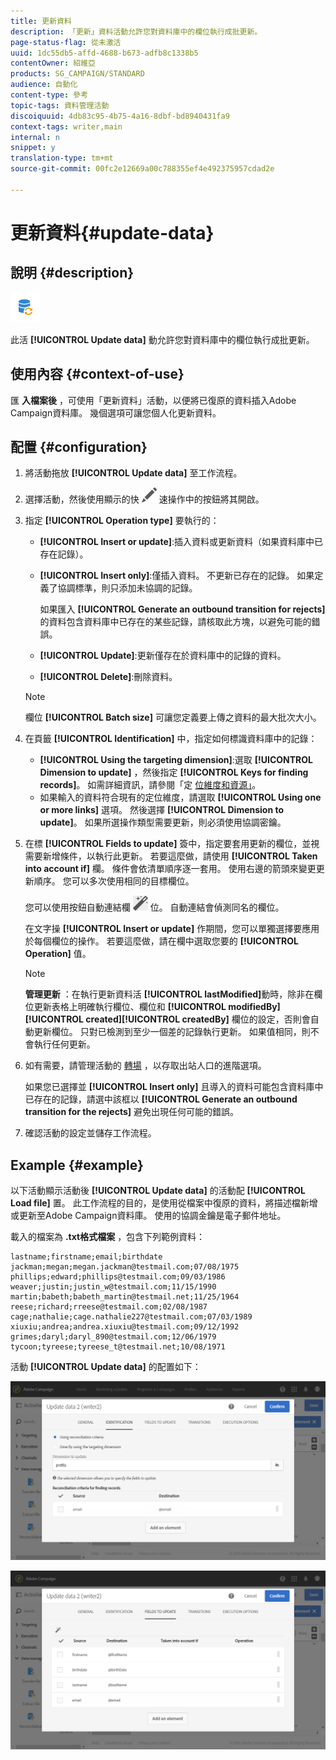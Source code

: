 ```yaml
---
title: 更新資料
description: 「更新」資料活動允許您對資料庫中的欄位執行成批更新。
page-status-flag: 從未激活
uuid: 1dc55db5-affd-4688-b673-adfb8c1338b5
contentOwner: 紹維亞
products: SG_CAMPAIGN/STANDARD
audience: 自動化
content-type: 參考
topic-tags: 資料管理活動
discoiquuid: 4db83c95-4b75-4a16-8dbf-bd8940431fa9
context-tags: writer,main
internal: n
snippet: y
translation-type: tm+mt
source-git-commit: 00fc2e12669a00c788355ef4e492375957cdad2e

---
```



# 更新資料{#update-data}

## 說明 {#description}

![](assets/data_update.png)

此活 **[!UICONTROL Update data]** 動允許您對資料庫中的欄位執行成批更新。

## 使用內容 {#context-of-use}

匯 **入檔案後** ，可使用「更新資料」活動，以便將已復原的資料插入Adobe Campaign資料庫。 幾個選項可讓您個人化更新資料。

## 配置 {#configuration}

1. 將活動拖放 **[!UICONTROL Update data]** 至工作流程。
1. 選擇活動，然後使用顯示的快 ![](assets/edit_darkgrey-24px.png) 速操作中的按鈕將其開啟。
1. 指定 **[!UICONTROL Operation type]** 要執行的：

   * **[!UICONTROL Insert or update]**:插入資料或更新資料（如果資料庫中已存在記錄）。
   * **[!UICONTROL Insert only]**:僅插入資料。 不更新已存在的記錄。 如果定義了協調標準，則只添加未協調的記錄。

      如果匯入 **[!UICONTROL Generate an outbound transition for rejects]** 的資料包含資料庫中已存在的某些記錄，請核取此方塊，以避免可能的錯誤。

   * **[!UICONTROL Update]**:更新僅存在於資料庫中的記錄的資料。
   * **[!UICONTROL Delete]**:刪除資料。
   >[!NOTE]
   >
   >欄位 **[!UICONTROL Batch size]** 可讓您定義要上傳之資料的最大批次大小。

1. 在頁籤 **[!UICONTROL Identification]** 中，指定如何標識資料庫中的記錄：

   * **[!UICONTROL Using the targeting dimension]**:選取 **[!UICONTROL Dimension to update]** ，然後指定 **[!UICONTROL Keys for finding records]**。 如需詳細資訊，請參閱「定 [位維度和資源」](../../automating/using/query.md#targeting-dimensions-and-resources)。
   * 如果輸入的資料符合現有的定位維度，請選取 **[!UICONTROL Using one or more links]** 選項。 然後選擇 **[!UICONTROL Dimension to update]**。
   如果所選操作類型需要更新，則必須使用協調密鑰。

1. 在標 **[!UICONTROL Fields to update]** 簽中，指定要套用更新的欄位，並視需要新增條件，以執行此更新。 若要這麼做，請使用 **[!UICONTROL Taken into account if]** 欄。 條件會依清單順序逐一套用。 使用右邊的箭頭來變更更新順序。 您可以多次使用相同的目標欄位。

   您可以使用按鈕自動連結欄 ![](assets/wkf_magic_wand-24px.png) 位。 自動連結會偵測同名的欄位。

   在文字操 **[!UICONTROL Insert or update]** 作期間，您可以單獨選擇要應用於每個欄位的操作。 若要這麼做，請在欄中選取您要的 **[!UICONTROL Operation]** 值。

   >[!NOTE]
   >
   >**管理更新** ：在執行更新資料活 **[!UICONTROL lastModified]**&#x200B;動時，除非在欄位更新表格上明確執行欄位、欄位和 **[!UICONTROL modifiedBy]****[!UICONTROL created]****[!UICONTROL createdBy]** 欄位的設定，否則會自動更新欄位。 只對已檢測到至少一個差的記錄執行更新。 如果值相同，則不會執行任何更新。

1. 如有需要，請管理活動的 [轉場](../../automating/using/executing-a-workflow.md#managing-an-activity-s-outbound-transitions) ，以存取出站人口的進階選項。

   如果您已選擇並 **[!UICONTROL Insert only]** 且導入的資料可能包含資料庫中已存在的記錄，請選中該框以 **[!UICONTROL Generate an outbound transition for the rejects]** 避免出現任何可能的錯誤。

1. 確認活動的設定並儲存工作流程。

## Example {#example}

以下活動顯示活動後 **[!UICONTROL Update data]** 的活動配 **[!UICONTROL Load file]** 置。 此工作流程的目的，是使用從檔案中復原的資料，將描述檔新增或更新至Adobe Campaign資料庫。 使用的協調金鑰是電子郵件地址。

載入的檔案為 **.txt格式檔案** ，包含下列範例資料：

```
lastname;firstname;email;birthdate
jackman;megan;megan.jackman@testmail.com;07/08/1975
phillips;edward;phillips@testmail.com;09/03/1986
weaver;justin;justin_w@testmail.com;11/15/1990
martin;babeth;babeth_martin@testmail.net;11/25/1964
reese;richard;rreese@testmail.com;02/08/1987
cage;nathalie;cage.nathalie227@testmail.com;07/03/1989
xiuxiu;andrea;andrea.xiuxiu@testmail.com;09/12/1992
grimes;daryl;daryl_890@testmail.com;12/06/1979
tycoon;tyreese;tyreese_t@testmail.net;10/08/1971
```

活動 **[!UICONTROL Update data]** 的配置如下：

![](assets/deduplication_example2_writer1.png)

![](assets/deduplication_example2_writer2.png)

